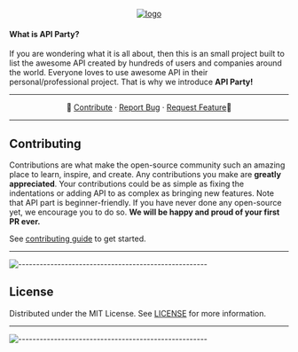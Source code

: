 <p align="center">
<a href="https://apiparty.vercel.app/"><img src="https://github.com/TheLearneer/api-party/blob/main/src/public/images/logo.png" alt="logo"/></a>
</p>

<h4>What is API Party?</h4>
<p> If you are wondering what it is all about, then this is an small project built to list the awesome API created by hundreds of users and companies around the world. Everyone loves to use awesome API in their personal/professional project. That is why we introduce <b>API Party!</b> 

---

<p align="center">
    🌟
    <a href="https://github.com/TheLearneer/api-party/blob/main/CONTRIBUTING.md">Contribute</a>
    ·
    <a href="https://github.com/TheLearneer/api-party/blob/main/.github/ISSUE_TEMPLATE/bug_report.md">Report Bug</a>
    ·
    <a href="https://github.com/TheLearneer/api-party/issues/new/choose">Request Feature</a>🌟
</p>

---

## Contributing
Contributions are what make the open-source community such an amazing place to learn, inspire, and create. Any contributions you make are **greatly appreciated**. Your contributions could be as simple as fixing the indentations or adding API to as complex as bringing new features. Note that API part is beginner-friendly. If you have never done any open-source yet, we encourage you to do so. **We will be happy and proud of your first PR ever.**

See [contributing guide](.github/CONTRIBUTING.md) to get started.

---
![-----------------------------------------------------](https://raw.githubusercontent.com/andreasbm/readme/master/assets/lines/aqua.png)


## License
Distributed under the MIT License. See [LICENSE](LICENSE) for more information.

---
![-----------------------------------------------------](https://raw.githubusercontent.com/andreasbm/readme/master/assets/lines/aqua.png)